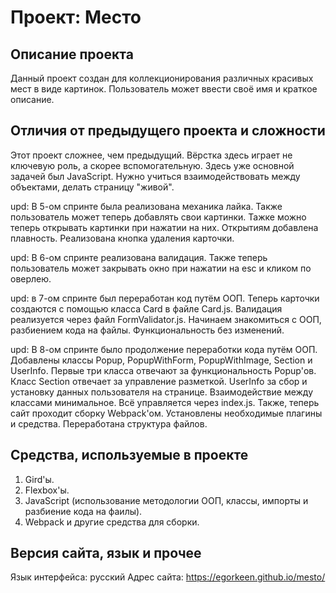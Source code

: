 # Проект: Место

## Описание проекта

Данный проект создан для коллекционирования различных красивых мест в виде картинок. Пользователь может ввести своё имя и краткое описание.

## Отличия от предыдущего проекта и сложности

Этот проект сложнее, чем предыдущий. Вёрстка здесь играет не ключевую роль, а скорее вспомогательную. Здесь уже основной задачей был JavaScript. Нужно учиться взаимодействовать между объектами, делать страницу "живой".

upd: В 5-ом спринте была реализована механика лайка. Также пользователь может теперь добавлять  свои картинки. Тажке можно теперь открывать картинки при нажатии на них.
Открытиям добавлена плавность. Реализована кнопка удаления карточки.

upd: В 6-ом спринте реализована валидация. Также теперь пользователь может закрывать окно при нажатии на esc и кликом по оверлею.

upd: в 7-ом спринте был переработан код путём ООП. Теперь карточки создаются с помощью класса Card в файле Card.js. Валидация реализуется через файл FormValidator.js. Начинаем знакомиться с ООП, разбиением кода на файлы. Функциональность без изменений.

upd: В 8-ом спринте было продолжение переработки кода путём ООП. Добавлены классы Popup, PopupWithForm, PopupWithImage, Section и UserInfo. Первые три класса отвечают за функциональность Popup'ов. Класс Section отвечает за управление разметкой. UserInfo за сбор и установку данных пользователя на странице. Взаимодействие между классами минимальное. Всё управляется через index.js. Также, теперь сайт проходит сборку Webpack'ом. Установлены необходимые плагины и средства. Переработана структура файлов.
## Средства, используемые в проекте

1. Gird'ы.
2. Flexbox'ы.
3. JavaScript (использование методологии ООП, классы, импорты и разбиение кода на фаилы).
4. Webpack и другие средства для сборки.

## Версия сайта, язык и прочее

Язык интерфейса: русский
Адрес сайта: https://egorkeen.github.io/mesto/


